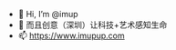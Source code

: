 - 👋 Hi, I’m @imup
- 👀 而且创意（深圳）让科技+艺术感知生命
- 📫 https://www.imupup.com

<!---
imup/imup is a ✨ special ✨ repository because its `README.md` (this file) appears on your GitHub profile.
You can click the Preview link to take a look at your changes.
--->
